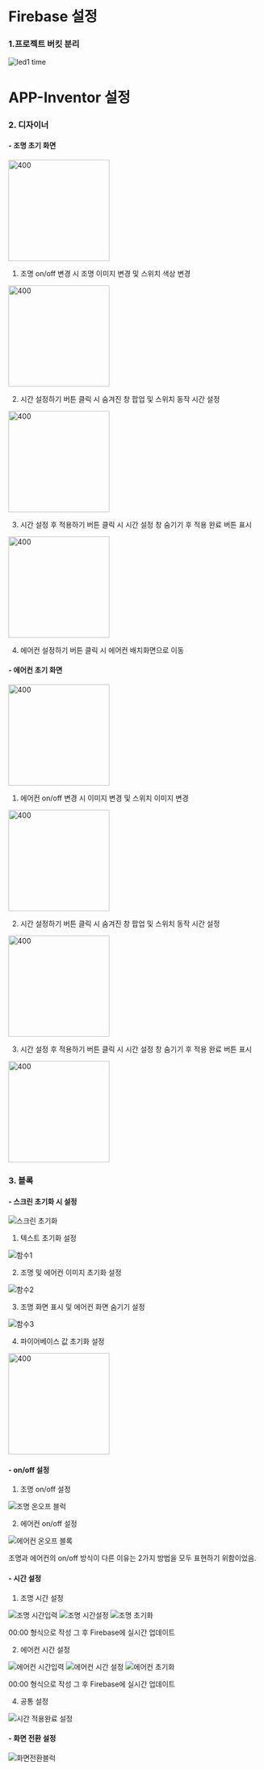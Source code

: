 # Firebase 설정
### 1.프로젝트 버킷 분리

![led1 time](https://github.com/user-attachments/assets/36260c9d-990c-4ea2-9f9c-827add0bdf79)

# APP-Inventor 설정
### 2. 디자이너

#### - 조명 초기 화면

<img src="https://github.com/user-attachments/assets/aa89cc80-50fd-45ed-88b2-ae0a0d896609" alt="400" width="200">

1) 조명 on/off 변경 시 조명 이미지 변경 및 스위치 색상 변경

 <img src="https://github.com/user-attachments/assets/275e5af9-6d8a-4225-9b60-722463532476" alt="400" width="200">

2) 시간 설정하기 버튼 클릭 시 숨겨진 창 팝업 및 스위치 동작 시간 설정

 <img src="https://github.com/user-attachments/assets/590ae69c-f100-4a00-8a52-806cc0c29590" alt="400" width="200">

3) 시간 설정 후 적용하기 버튼 클릭 시 시간 설정 창 숨기기 후 적용 완료 버튼 표시

 <img src="https://github.com/user-attachments/assets/369348dd-32c9-40f4-aeba-cc1a142ac605" alt="400" width="200">

4) 에어컨 설정하기 버튼 클릭 시 에어컨 배치화면으로 이동

#### - 에어컨 초기 화면

<img src="https://github.com/user-attachments/assets/0d19b1b0-33fb-4b25-8ae1-d57d4e9457da" alt="400" width="200">

1) 에어컨 on/off 변경 시 이미지 변경 및 스위치 이미지 변경

 <img src="https://github.com/user-attachments/assets/4b919c9f-2cf1-4e8e-b221-95d023e717d5" alt="400" width="200">

2) 시간 설정하기 버튼 클릭 시 숨겨진 창 팝업 및 스위치 동작 시간 설정

 <img src="https://github.com/user-attachments/assets/6288559c-4411-4f54-98d6-b2d60b74d185" alt="400" width="200">

3) 시간 설정 후 적용하기 버튼 클릭 시 시간 설정 창 숨기기 후 적용 완료 버튼 표시

 <img src="https://github.com/user-attachments/assets/5ce1ce0a-a712-40d8-b56f-f827e0e7ce05" alt="400" width="200">
 
### 3. 블록

#### - 스크린 초기화 시 설정

![스크린 초기화](https://github.com/user-attachments/assets/85c0b94a-a067-4b1e-aaf3-d3ffe56cdd7f)

1) 텍스트 초기화 설정

![함수1](https://github.com/user-attachments/assets/3e43409a-6bc5-4a99-a1ef-736618d3c793)

2) 조명 및 에어컨 이미지 초기화 설정

![함수2](https://github.com/user-attachments/assets/88e67f45-34ea-41b5-bb51-41660c66a77b)

3) 조명 화면 표시 및 에어컨 화면 숨기기 설정

![함수3](https://github.com/user-attachments/assets/675d3a8b-b786-46d8-a55e-e603a527417d)

4) 파이어베이스 값 초기화 설정

<img src="https://github.com/user-attachments/assets/2e86cc14-b5e3-4300-b564-0c020ffa9760" alt="400" width="200">

#### - on/off 설정

1) 조명 on/off 설정

![조명 온오프 블럭](https://github.com/user-attachments/assets/b7d48b61-edb3-41d3-bdf9-f2af7644c57d)

2) 에어컨 on/off 설정

![에어컨 온오프 블록](https://github.com/user-attachments/assets/72a22007-aa72-4e95-9c6f-edc35b0f5ef6)

조명과 에어컨의 on/off 방식이 다른 이유는 2가지 방법을 모두 표현하기 위함이었음.

#### - 시간 설정

1) 조명 시간 설정

![조명 시간입력](https://github.com/user-attachments/assets/77e2d87d-cda3-4182-86a7-5f31bff3db8c)
![조명 시간설정](https://github.com/user-attachments/assets/09d7df47-eb36-49ee-ab1f-23f42d343646)
![조명 초기화](https://github.com/user-attachments/assets/cd3ccd46-14ac-45ed-bc55-049237c42ffe)

00:00 형식으로 작성 그 후 Firebase에 실시간 업데이트

2) 에어컨 시간 설정

![에어컨 시간입력](https://github.com/user-attachments/assets/a6fff976-ac5d-45e6-b21f-f7d519c8ca30)
![에어컨 시간 설정](https://github.com/user-attachments/assets/ee62209a-2305-4820-ac80-440924ed3e4c)
![에어컨 초기화](https://github.com/user-attachments/assets/c4ddcc1b-6d84-4e6f-af95-0f4b00e5af7c)

00:00 형식으로 작성 그 후 Firebase에 실시간 업데이트

4) 공통 설정

![시간 적용완료 설정](https://github.com/user-attachments/assets/9d7b0a79-3e34-4e7d-93a4-5f03ff3df534)

#### - 화면 전환 설정

![화면전환블럭](https://github.com/user-attachments/assets/53a93031-2474-4b83-8ada-8f814cdb9306)
